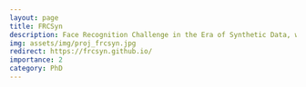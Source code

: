 ```yaml
---
layout: page
title: FRCSyn
description: Face Recognition Challenge in the Era of Synthetic Data, with CodaLab platforms and Workshops organized at WACV 2024 and CVPR 2024
img: assets/img/proj_frcsyn.jpg
redirect: https://frcsyn.github.io/
importance: 2
category: PhD
---
```



